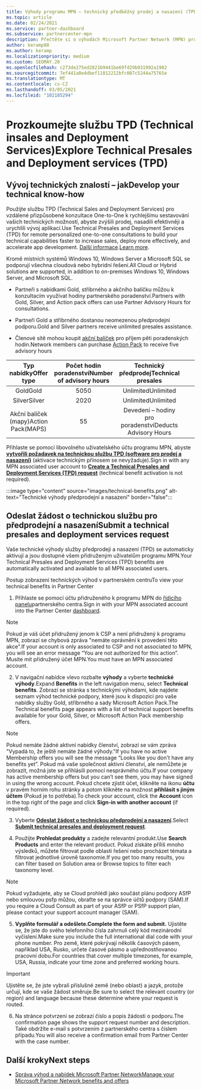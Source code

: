 ```yaml
---
title: Výhody programu MPN – technický předběžný prodej a nasazení (TPD)
ms.topic: article
ms.date: 02/24/2021
ms.service: partner-dashboard
ms.subservice: partnercenter-mpn
description: Přečtěte si o výhodách Microsoft Partner Network (MPN) pro technické služby před prodejem a nasazením (TPD).
author: keramp88
ms.author: keramp
ms.localizationpriority: medium
ms.custom: SEOMAY.20
ms.openlocfilehash: c273de275ed2821b9441be69fd29b931992a1982
ms.sourcegitcommit: 7ef441a0e4dbef11012212bfc087c5244a75765e
ms.translationtype: MT
ms.contentlocale: cs-CZ
ms.lasthandoff: 03/05/2021
ms.locfileid: "102185294"
---
```

# <a name="explore-technical-presales-and-deployment-services-tpd"></a><span data-ttu-id="c1ec8-103">Prozkoumejte službu TPD (Technical insales and Deployment Services)</span><span class="sxs-lookup"><span data-stu-id="c1ec8-103">Explore Technical Presales and Deployment services (TPD)</span></span> 

## <a name="develop-your-technical-know-how"></a><span data-ttu-id="c1ec8-104">Vývoj technických znalostí – jak</span><span class="sxs-lookup"><span data-stu-id="c1ec8-104">Develop your technical know-how</span></span>

<span data-ttu-id="c1ec8-105">Použijte službu TPD (Technical Sales and Deployment Services) pro vzdálené přizpůsobené konzultace One-to-One k rychlejšímu sestavování vašich technických možností, abyste zvýšili prodej, nasadili efektivněji a urychlili vývoj aplikací.</span><span class="sxs-lookup"><span data-stu-id="c1ec8-105">Use Technical Presales and Deployment Services (TPD) for remote personalized one-to-one consultations to build your technical capabilities faster to increase sales, deploy more effectively, and accelerate app development.</span></span> <span data-ttu-id="c1ec8-106">[Další informace](https://aka.ms/TPD).</span><span class="sxs-lookup"><span data-stu-id="c1ec8-106">[Learn more](https://aka.ms/TPD).</span></span>

<span data-ttu-id="c1ec8-107">Kromě místních systémů Windows 10, Windows Server a Microsoft SQL se podporují všechna cloudová nebo hybridní řešení.</span><span class="sxs-lookup"><span data-stu-id="c1ec8-107">All Cloud or Hybrid solutions are supported, in addition to on-premises Windows 10, Windows Server, and Microsoft SQL.</span></span> 

-   <span data-ttu-id="c1ec8-108">Partneři s nabídkami Gold, stříbrného a akčního balíčku můžou k konzultacím využívat hodiny partnerského poradenství.</span><span class="sxs-lookup"><span data-stu-id="c1ec8-108">Partners with Gold, Silver, and Action pack offers can use Partner Advisory Hours for consultations.</span></span> 

-   <span data-ttu-id="c1ec8-109">Partneři Gold a stříbrného dostanou neomezenou předprodejní podporu.</span><span class="sxs-lookup"><span data-stu-id="c1ec8-109">Gold and Silver partners receive unlimited presales assistance.</span></span> 

-   <span data-ttu-id="c1ec8-110">Členové sítě mohou koupit [akční balíček](https://partner.microsoft.com/membership/action-pack) pro příjem pěti poradenských hodin.</span><span class="sxs-lookup"><span data-stu-id="c1ec8-110">Network members can  purchase [Action Pack](https://partner.microsoft.com/membership/action-pack) to receive five advisory hours</span></span>  


|     <span data-ttu-id="c1ec8-111">Typ nabídky</span><span class="sxs-lookup"><span data-stu-id="c1ec8-111">Offer type</span></span>    | <span data-ttu-id="c1ec8-112">Počet hodin poradenství</span><span class="sxs-lookup"><span data-stu-id="c1ec8-112">Number of advisory hours</span></span> |   <span data-ttu-id="c1ec8-113">Technický předprodej</span><span class="sxs-lookup"><span data-stu-id="c1ec8-113">Technical presales</span></span>   |   |   |
|:-----------------:|:------------------------:|:----------------------:|:-:|:-:|
|        <span data-ttu-id="c1ec8-114">Gold</span><span class="sxs-lookup"><span data-stu-id="c1ec8-114">Gold</span></span>       |            <span data-ttu-id="c1ec8-115">50</span><span class="sxs-lookup"><span data-stu-id="c1ec8-115">50</span></span>            |        <span data-ttu-id="c1ec8-116">Unlimited</span><span class="sxs-lookup"><span data-stu-id="c1ec8-116">Unlimited</span></span>       |   |   |
|       <span data-ttu-id="c1ec8-117">Silver</span><span class="sxs-lookup"><span data-stu-id="c1ec8-117">Silver</span></span>      |            <span data-ttu-id="c1ec8-118">20</span><span class="sxs-lookup"><span data-stu-id="c1ec8-118">20</span></span>            |        <span data-ttu-id="c1ec8-119">Unlimited</span><span class="sxs-lookup"><span data-stu-id="c1ec8-119">Unlimited</span></span>       |   |   |
| <span data-ttu-id="c1ec8-120">Akční balíček (mapy)</span><span class="sxs-lookup"><span data-stu-id="c1ec8-120">Action Pack(MAPS)</span></span> |             <span data-ttu-id="c1ec8-121">5</span><span class="sxs-lookup"><span data-stu-id="c1ec8-121">5</span></span>            | <span data-ttu-id="c1ec8-122">Devedení – hodiny pro poradenství</span><span class="sxs-lookup"><span data-stu-id="c1ec8-122">Deducts Advisory Hours</span></span> |   |   |

<span data-ttu-id="c1ec8-123">Přihlaste se pomocí libovolného uživatelského účtu programu MPN, abyste **[vytvořili požadavek na technickou službu TPD (software pro prodej a nasazení)](https://partner.microsoft.com/dashboard/mpn/membership/benefits/technical/createadvisoryhours-servicerequest)** (aktivace technickým přínosem se nevyžaduje).</span><span class="sxs-lookup"><span data-stu-id="c1ec8-123">Sign in with any MPN associated user account to **[Create a Technical Presales and Deployment Services (TPD) request](https://partner.microsoft.com/dashboard/mpn/membership/benefits/technical/createadvisoryhours-servicerequest)** (technical benefit activation is not required).</span></span>

  :::image type="content" source="images/technical-benefits.png" alt-text="Technické výhody předprodejní a nasazení" border="false":::

## <a name="submit-a-technical-presales-and-deployment-services-request"></a><span data-ttu-id="c1ec8-125">Odeslat žádost o technickou službu pro předprodejní a nasazení</span><span class="sxs-lookup"><span data-stu-id="c1ec8-125">Submit a technical presales and deployment services request</span></span> 

<span data-ttu-id="c1ec8-126">Vaše technické výhody služby předprodeji a nasazení (TPD) se automaticky aktivují a jsou dostupné všem přidruženým uživatelům programu MPN.</span><span class="sxs-lookup"><span data-stu-id="c1ec8-126">Your Technical Presales and Deployment Services (TPD) benefits are automatically activated and available to all MPN associated users.</span></span> 

<span data-ttu-id="c1ec8-127">Postup zobrazení technických výhod v partnerském centru</span><span class="sxs-lookup"><span data-stu-id="c1ec8-127">To view your technical benefits in Partner Center</span></span>

1. <span data-ttu-id="c1ec8-128">Přihlaste se pomocí účtu přidruženého k programu MPN do [řídicího panelu](https://partner.microsoft.com/dashboard)partnerského centra.</span><span class="sxs-lookup"><span data-stu-id="c1ec8-128">Sign in with your MPN associated account into the Partner Center [dashboard](https://partner.microsoft.com/dashboard).</span></span> 

>[!NOTE]
><span data-ttu-id="c1ec8-129">Pokud je váš účet přidružený jenom k CSP a není přidružený k programu MPN, zobrazí se chybová zpráva "nemáte oprávnění k provedení této akce".</span><span class="sxs-lookup"><span data-stu-id="c1ec8-129">If your account is only associated to CSP and not associated to MPN, you will see an error message “You are not authorized for this action”.</span></span> <span data-ttu-id="c1ec8-130">Musíte mít přidružený účet MPN.</span><span class="sxs-lookup"><span data-stu-id="c1ec8-130">You must have an MPN associated account.</span></span>

2. <span data-ttu-id="c1ec8-131">V navigační nabídce vlevo rozbalte **výhody** a vyberte **technické výhody**.</span><span class="sxs-lookup"><span data-stu-id="c1ec8-131">Expand **Benefits** in the left navigation menu, select **Technical benefits**.</span></span> <span data-ttu-id="c1ec8-132">Zobrazí se stránka s technickými výhodami, kde najdete seznam výhod technické podpory, které jsou k dispozici pro vaše nabídky služby Gold, stříbrného a sady Microsoft Action Pack.</span><span class="sxs-lookup"><span data-stu-id="c1ec8-132">The Technical benefits page appears with a list of technical support benefits available for your Gold, Silver, or Microsoft Action Pack membership offers.</span></span> 

>[!NOTE]
><span data-ttu-id="c1ec8-133">Pokud nemáte žádné aktivní nabídky členství, zobrazí se vám zpráva "Vypadá to, že ještě nemáte žádné výhody."</span><span class="sxs-lookup"><span data-stu-id="c1ec8-133">If you have no active Membership offers you will see the message “Looks like you don't have any benefits yet”.</span></span> <span data-ttu-id="c1ec8-134">Pokud má vaše společnost aktivní členství, ale nemůžete je zobrazit, možná jste se přihlásili pomocí nesprávného účtu.</span><span class="sxs-lookup"><span data-stu-id="c1ec8-134">If your company has active membership offers but you can’t see them, you may have signed in using the wrong account.</span></span> <span data-ttu-id="c1ec8-135">Pokud chcete zjistit účet, klikněte na ikonu **účtu** v pravém horním rohu stránky a potom klikněte na možnost **přihlásit s jiným účtem** (Pokud je to potřeba).</span><span class="sxs-lookup"><span data-stu-id="c1ec8-135">To check your account, click the **Account** icon in the top right of the page and click **Sign-in with another account** (if required).</span></span>

3. <span data-ttu-id="c1ec8-136">Vyberte **[Odeslat žádost o technickou předprodejní a nasazení](https://partner.microsoft.com/dashboard/mpn/membership/benefits/technical/createadvisoryhours-servicerequest)**.</span><span class="sxs-lookup"><span data-stu-id="c1ec8-136">Select **[Submit technical presales and deployment request](https://partner.microsoft.com/dashboard/mpn/membership/benefits/technical/createadvisoryhours-servicerequest)**.</span></span>

4. <span data-ttu-id="c1ec8-137">Použijte **Prohledat produkty** a zadejte relevantní produkt.</span><span class="sxs-lookup"><span data-stu-id="c1ec8-137">Use **Search Products** and enter the relevant product.</span></span> <span data-ttu-id="c1ec8-138">Pokud získáte příliš mnoho výsledků, můžete filtrovat podle oblasti řešení nebo procházet témata a filtrovat jednotlivé úrovně taxonomie.</span><span class="sxs-lookup"><span data-stu-id="c1ec8-138">If you get too many results, you can filter based on Solution area or Browse topics to filter each taxonomy level.</span></span>

> [!NOTE]
> <span data-ttu-id="c1ec8-139">Pokud vyžadujete, aby se Cloud prohlédl jako součást plánu podpory ASfP nebo smlouvou psfp můžou, obraťte se na správce účtů podpory (SAM).</span><span class="sxs-lookup"><span data-stu-id="c1ec8-139">If you require a Cloud Consult as part of your ASfP or PSfP support plan, please contact your support account manager (SAM).</span></span>

5. <span data-ttu-id="c1ec8-140">**Vyplňte formulář a odešlete.**</span><span class="sxs-lookup"><span data-stu-id="c1ec8-140">**Complete the form and submit.**</span></span> <span data-ttu-id="c1ec8-141">Ujistěte se, že jste do svého telefonního čísla zahrnuli celý kód mezinárodní vyčíslení.</span><span class="sxs-lookup"><span data-stu-id="c1ec8-141">Make sure you include the full international dial code with your phone number.</span></span> <span data-ttu-id="c1ec8-142">Pro země, které pokrývají několik časových pásem, například USA, Rusko, určete časové pásmo a upřednostňovanou pracovní dobu.</span><span class="sxs-lookup"><span data-stu-id="c1ec8-142">For countries that cover multiple timezones,  for example, USA, Russia, indicate your time zone and preferred working hours.</span></span>

> [!IMPORTANT]
> <span data-ttu-id="c1ec8-143">Ujistěte se, že jste vybrali příslušné země (nebo oblast) a jazyk, protože určují, kde se vaše žádost směruje.</span><span class="sxs-lookup"><span data-stu-id="c1ec8-143">Be sure to select the relevant country (or region) and language because these determine where your request is routed.</span></span>

6. <span data-ttu-id="c1ec8-144">Na stránce potvrzení se zobrazí číslo a popis žádosti o podporu.</span><span class="sxs-lookup"><span data-stu-id="c1ec8-144">The confirmation page shows the support request number and description.</span></span> <span data-ttu-id="c1ec8-145">Také obdržíte e-mail s potvrzením z partnerského centra s číslem případu.</span><span class="sxs-lookup"><span data-stu-id="c1ec8-145">You will also receive a confirmation email from Partner Center with the case number.</span></span>



## <a name="next-steps"></a><span data-ttu-id="c1ec8-146">Další kroky</span><span class="sxs-lookup"><span data-stu-id="c1ec8-146">Next steps</span></span>

- [<span data-ttu-id="c1ec8-147">Správa výhod a nabídek Microsoft Partner Network</span><span class="sxs-lookup"><span data-stu-id="c1ec8-147">Manage your Microsoft Partner Network benefits and offers</span></span>](manage-your-partner-network-benefits.md)
